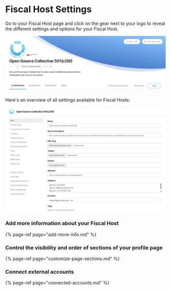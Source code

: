 # Fiscal Host Settings

Go to your Fiscal Host page and click on the gear next to your logo to reveal the different settings and options for your Fiscal Host.

![](../../.gitbook/assets/fiscal-hosts_fiscal-hosts-settings_gear-icon.png)

Here's an overview of all settings available for Fiscal Hosts:

![](../../.gitbook/assets/fiscal-host_fiscal-host-settings_settings-overview_2020-07-13.png)

### Add more information about your Fiscal Host

{% page-ref page="add-more-info.md" %}

### Control the visibility and order of sections of your profile page

{% page-ref page="customize-page-sections.md" %}

### Connect external accounts

{% page-ref page="connected-accounts.md" %}



